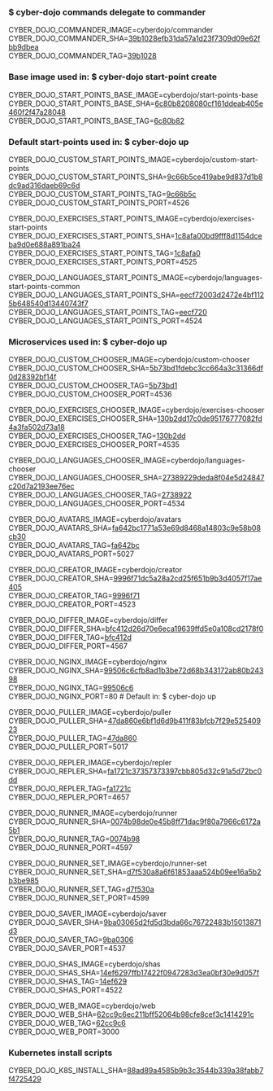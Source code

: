 ### $ cyber-dojo commands delegate to commander

CYBER_DOJO_COMMANDER_IMAGE=cyberdojo/commander  
CYBER_DOJO_COMMANDER_SHA=[39b1028efb31da57a1d23f7309d09e62fbb9dbea](https://github.com/cyber-dojo/commander/commit/39b1028efb31da57a1d23f7309d09e62fbb9dbea)  
CYBER_DOJO_COMMANDER_TAG=[39b1028](https://hub.docker.com/layers/cyberdojo/commander/39b1028/images/sha256-271d24f27ea85f71da1b8c2332cc1635fa0551f137ec53d666794fc72014eb80)  

### Base image used in: $ cyber-dojo start-point create

CYBER_DOJO_START_POINTS_BASE_IMAGE=cyberdojo/start-points-base  
CYBER_DOJO_START_POINTS_BASE_SHA=[6c80b8208080cf161ddeab405e460f2f47a28048](https://github.com/cyber-dojo/start-points-base/commit/6c80b8208080cf161ddeab405e460f2f47a28048)  
CYBER_DOJO_START_POINTS_BASE_TAG=[6c80b82](https://hub.docker.com/layers/cyberdojo/start-points-base/6c80b82/images/sha256-c699da814058b2ddc8f7cca370a7cbd856061b171559996dfffb9b554d18e9d2)  

### Default start-points used in: $ cyber-dojo up

CYBER_DOJO_CUSTOM_START_POINTS_IMAGE=cyberdojo/custom-start-points  
CYBER_DOJO_CUSTOM_START_POINTS_SHA=[9c66b5ce419abe9d837d1b8dc9ad316daeb69c6d](https://github.com/cyber-dojo/custom-start-points/commit/9c66b5ce419abe9d837d1b8dc9ad316daeb69c6d)  
CYBER_DOJO_CUSTOM_START_POINTS_TAG=[9c66b5c](https://hub.docker.com/layers/cyberdojo/custom-start-points/9c66b5c/images/sha256-d1cec6d4f8893de032fa81cfb45e4edc4d10680ffeffece2c7c16b6b8830c4a9)  
CYBER_DOJO_CUSTOM_START_POINTS_PORT=4526

CYBER_DOJO_EXERCISES_START_POINTS_IMAGE=cyberdojo/exercises-start-points  
CYBER_DOJO_EXERCISES_START_POINTS_SHA=[1c8afa00bd9fff8d1154dceba9d0e688a891ba24](https://github.com/cyber-dojo/exercises-start-points/commit/1c8afa00bd9fff8d1154dceba9d0e688a891ba24)  
CYBER_DOJO_EXERCISES_START_POINTS_TAG=[1c8afa0](https://hub.docker.com/layers/cyberdojo/exercises-start-points/1c8afa0/images/sha256-2f3b22f520ed23faf0e745b93ddd2ca5e769f94791fd3b1630450261702733db)  
CYBER_DOJO_EXERCISES_START_POINTS_PORT=4525

CYBER_DOJO_LANGUAGES_START_POINTS_IMAGE=cyberdojo/languages-start-points-common  
CYBER_DOJO_LANGUAGES_START_POINTS_SHA=[eecf72003d2472e4bf1125b648540d13440743f7](https://github.com/cyber-dojo/languages-start-points/commit/eecf72003d2472e4bf1125b648540d13440743f7)  
CYBER_DOJO_LANGUAGES_START_POINTS_TAG=[eecf720](https://hub.docker.com/layers/cyberdojo/languages-start-points-common/eecf720/images/sha256-8a75fbc35a8f38eb49acfa7229dfb84fae1f24e80346e96d5eda917ce92619e2)  
CYBER_DOJO_LANGUAGES_START_POINTS_PORT=4524

### Microservices used in: $ cyber-dojo up

CYBER_DOJO_CUSTOM_CHOOSER_IMAGE=cyberdojo/custom-chooser  
CYBER_DOJO_CUSTOM_CHOOSER_SHA=[5b73bd1fdebc3cc664a3c31366df0d28392bf14f](https://github.com/cyber-dojo/custom-chooser/commit/5b73bd1fdebc3cc664a3c31366df0d28392bf14f)  
CYBER_DOJO_CUSTOM_CHOOSER_TAG=[5b73bd1](https://hub.docker.com/layers/cyberdojo/custom-chooser/5b73bd1/images/sha256-0ee460f8e2a56fc46e74c11daecb5769c24bcef573c8f8a196d515d5d32e7856)  
CYBER_DOJO_CUSTOM_CHOOSER_PORT=4536

CYBER_DOJO_EXERCISES_CHOOSER_IMAGE=cyberdojo/exercises-chooser  
CYBER_DOJO_EXERCISES_CHOOSER_SHA=[130b2dd17c0de95176777082fd4a3fa502d73a18](https://github.com/cyber-dojo/exercises-chooser/commit/130b2dd17c0de95176777082fd4a3fa502d73a18)  
CYBER_DOJO_EXERCISES_CHOOSER_TAG=[130b2dd](https://hub.docker.com/layers/cyberdojo/exercises-chooser/130b2dd/images/sha256-96bbeebb835e8f61613c9ba5d7980ade898a8dc36956bcf6bdb53e50f70a1fa8)  
CYBER_DOJO_EXERCISES_CHOOSER_PORT=4535

CYBER_DOJO_LANGUAGES_CHOOSER_IMAGE=cyberdojo/languages-chooser  
CYBER_DOJO_LANGUAGES_CHOOSER_SHA=[27389229deda8f04e5d24847c20d7a2193ee76ec](https://github.com/cyber-dojo/languages-chooser/commit/27389229deda8f04e5d24847c20d7a2193ee76ec)  
CYBER_DOJO_LANGUAGES_CHOOSER_TAG=[2738922](https://hub.docker.com/layers/cyberdojo/languages-chooser/2738922/images/sha256-e45a4284509849ff89c76b90749f77eeef0b915f0a96b8efa449ec51356a7e8d)  
CYBER_DOJO_LANGUAGES_CHOOSER_PORT=4534

CYBER_DOJO_AVATARS_IMAGE=cyberdojo/avatars  
CYBER_DOJO_AVATARS_SHA=[fa642bc1771a53e69d8468a14803c9e58b08cb30](https://github.com/cyber-dojo/avatars/commit/fa642bc1771a53e69d8468a14803c9e58b08cb30)  
CYBER_DOJO_AVATARS_TAG=[fa642bc](https://hub.docker.com/layers/cyberdojo/avatars/fa642bc/images/sha256-886ef55433c2e754deca379b4785e08e8eca6c1957ed68137ac547cba9e46c2f)  
CYBER_DOJO_AVATARS_PORT=5027

CYBER_DOJO_CREATOR_IMAGE=cyberdojo/creator  
CYBER_DOJO_CREATOR_SHA=[9996f71dc5a28a2cd25f651b9b3d4057f17ae405](https://github.com/cyber-dojo/creator/commit/9996f71dc5a28a2cd25f651b9b3d4057f17ae405)  
CYBER_DOJO_CREATOR_TAG=[9996f71](https://hub.docker.com/layers/cyberdojo/creator/9996f71/images/sha256-fda1b6b73f54099cc503691d1da2b0c6a31052408fd9aeaca872ec623e66712e)  
CYBER_DOJO_CREATOR_PORT=4523

CYBER_DOJO_DIFFER_IMAGE=cyberdojo/differ  
CYBER_DOJO_DIFFER_SHA=[bfc412d26d70e6eca19639ffd5e0a108cd2178f0](https://github.com/cyber-dojo/differ/commit/bfc412d26d70e6eca19639ffd5e0a108cd2178f0)  
CYBER_DOJO_DIFFER_TAG=[bfc412d](https://hub.docker.com/layers/cyberdojo/differ/bfc412d/images/sha256-6166bb0d0881504ab6327de974fdf57903e7864615f232ca6136ff6423c35fe7)  
CYBER_DOJO_DIFFER_PORT=4567

CYBER_DOJO_NGINX_IMAGE=cyberdojo/nginx  
CYBER_DOJO_NGINX_SHA=[99506c6cfb8ad1b3be72d68b343172ab80b24398](https://github.com/cyber-dojo/nginx/commit/99506c6cfb8ad1b3be72d68b343172ab80b24398)  
CYBER_DOJO_NGINX_TAG=[99506c6](https://hub.docker.com/layers/cyberdojo/nginx/99506c6/images/sha256-5a019abac1b20d5151dc5891feb138ff696558581b6791a2d9347cb98454352d)  
CYBER_DOJO_NGINX_PORT=80 # Default in: $ cyber-dojo up

CYBER_DOJO_PULLER_IMAGE=cyberdojo/puller  
CYBER_DOJO_PULLER_SHA=[47da860e6bf1d6d9b411f83bfcb7f29e52540923](https://github.com/cyber-dojo/puller/commit/47da860e6bf1d6d9b411f83bfcb7f29e52540923)  
CYBER_DOJO_PULLER_TAG=[47da860](https://hub.docker.com/layers/cyberdojo/puller/47da860/images/sha256-b54894a8926ceb3829ceb6bd0c8060d2f50fde3f7117d0c07fc534ac2aad6c9a)  
CYBER_DOJO_PULLER_PORT=5017

CYBER_DOJO_REPLER_IMAGE=cyberdojo/repler  
CYBER_DOJO_REPLER_SHA=[fa1721c37357373397cbb805d32c91a5d72bc0dd](https://github.com/cyber-dojo/repler/commit/fa1721c37357373397cbb805d32c91a5d72bc0dd)  
CYBER_DOJO_REPLER_TAG=[fa1721c](https://hub.docker.com/layers/cyberdojo/repler/fa1721c/images/sha256-0467b1ffb64e69fc9df3db0ef2f0fe50ff3c458c0ad0d9172541cad9e9184059)  
CYBER_DOJO_REPLER_PORT=4657

CYBER_DOJO_RUNNER_IMAGE=cyberdojo/runner  
CYBER_DOJO_RUNNER_SHA=[0074b98de0e45b8ff71dac9f80a7966c6172a5b1](https://github.com/cyber-dojo/runner/commit/0074b98de0e45b8ff71dac9f80a7966c6172a5b1)  
CYBER_DOJO_RUNNER_TAG=[0074b98](https://hub.docker.com/layers/cyberdojo/runner/0074b98/images/sha256-0fec19cc70f60583bed66c413f886b3c78eef1e57404d85f88977fb78850360b)  
CYBER_DOJO_RUNNER_PORT=4597

CYBER_DOJO_RUNNER_SET_IMAGE=cyberdojo/runner-set  
CYBER_DOJO_RUNNER_SET_SHA=[d7f530a8a6f61853aaa524b09ee16a5b2b3be985](https://github.com/cyber-dojo/runner-set/commit/d7f530a8a6f61853aaa524b09ee16a5b2b3be985)  
CYBER_DOJO_RUNNER_SET_TAG=[d7f530a](https://hub.docker.com/layers/cyberdojo/runner-set/d7f530a/images/sha256-c01a4ad69c670436b96f3bef23957ff6db509ed9373e1617208a2ccb4e8cbed8)  
CYBER_DOJO_RUNNER_SET_PORT=4599

CYBER_DOJO_SAVER_IMAGE=cyberdojo/saver  
CYBER_DOJO_SAVER_SHA=[9ba03065d2fd5d3bda66c76722483b15013871d3](https://github.com/cyber-dojo/saver/commit/9ba03065d2fd5d3bda66c76722483b15013871d3)  
CYBER_DOJO_SAVER_TAG=[9ba0306](https://hub.docker.com/layers/cyberdojo/saver/9ba0306/images/sha256-d5b4b493b96a407d46d2ca3af0bb4e9ffd225df78a5aed105224e4120b3b9814)  
CYBER_DOJO_SAVER_PORT=4537

CYBER_DOJO_SHAS_IMAGE=cyberdojo/shas  
CYBER_DOJO_SHAS_SHA=[14ef6297ffb17422f0947283d3ea0bf30e9d057f](https://github.com/cyber-dojo/shas/commit/14ef6297ffb17422f0947283d3ea0bf30e9d057f)  
CYBER_DOJO_SHAS_TAG=[14ef629](https://hub.docker.com/layers/cyberdojo/shas/14ef629/images/sha256-17eb94d19eb0b32039f35b64f671720a9df95754e1bf3a43d9ca9ece7c5ce53f)  
CYBER_DOJO_SHAS_PORT=4522

CYBER_DOJO_WEB_IMAGE=cyberdojo/web  
CYBER_DOJO_WEB_SHA=[62cc9c6ec211bff52064b98cfe8cef3c1414291c](https://github.com/cyber-dojo/web/commit/62cc9c6ec211bff52064b98cfe8cef3c1414291c)  
CYBER_DOJO_WEB_TAG=[62cc9c6](https://hub.docker.com/layers/cyberdojo/web/62cc9c6/images/sha256-2fa0ec81c4bd331446f1e2c504802a8ef6b844a9aaf8b294ae2cc3da8c1e0a4c)  
CYBER_DOJO_WEB_PORT=3000

### Kubernetes install scripts
CYBER_DOJO_K8S_INSTALL_SHA=[88ad89a4585b9b3c3544b339a38fabb7f4725429](https://github.com/cyber-dojo/k8s-install/commit/88ad89a4585b9b3c3544b339a38fabb7f4725429)  
